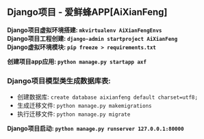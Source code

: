 ## Django项目 - 爱鲜蜂APP[AiXianFeng]

**Django项目虚拟环境搭建: `mkvirtualenv AiXianFengEnvs`**  
**Django项目工程创建: `django-admin startproject AiXianFeng`**  
**Django虚拟环境模块: `pip freeze > requirements.txt`**  

**创建项目app应用: `python manage.py startapp axf`**  

### Django项目模型类生成数据库表:
- 创建数据库: `create database aixianfeng default charset=utf8;` 
- 生成迁移文件: `python manage.py makemigrations`
- 执行迁移文件: `python manage.py migrate`  

**Django项目启动: `python manage.py runserver 127.0.0.1:80000`**






 